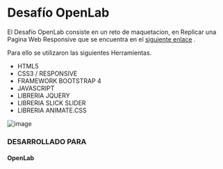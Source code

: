 # Desafío OpenLab

El Desafío OpenLab consiste en un reto de maquetacion, en Replicar una Pagina Web Responsive que se encuentra en el [siguiente enlace](https://desafio-openlab-frontend.mybluemix.net/) .

Para ello se utilizaron las siguientes Herramientas.

+ HTML5
+ CSS3 / RESPONSIVE
+ FRAMEWORK BOOTSTRAP 4
+ JAVASCRIPT
+ LIBRERIA JQUERY
+ LIBRERIA SLICK SLIDER
+ LIBRERIA ANIMATE.CSS

![image](https://user-images.githubusercontent.com/32329268/39327663-44147d84-495e-11e8-9bcd-fe7fd7303acd.png)

### DESARROLLADO PARA

#### OpenLab










